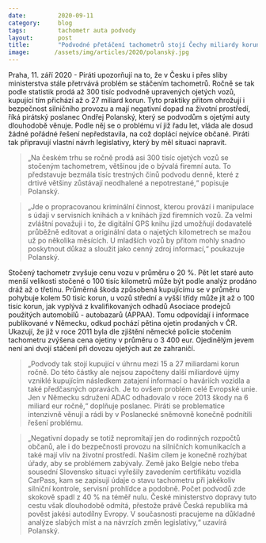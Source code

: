 ```yaml
---
date:         2020-09-11
category:     blog
tags:         tachometr auta podvody
layout:       post
title:        "Podvodné přetáčení tachometrů stojí Čechy miliardy korun ročně, vláda s tím nic nedělá. Piráti připravují vlastní řešení "
image:       /assets/img/articles/2020/polanský.jpg
---
```



Praha, 11. září 2020 - Piráti upozorňují na to, že v Česku i přes sliby ministerstva stále přetrvává problém se stáčením tachometrů. Ročně se tak podle statistik prodá až 300 tisíc podvodně upravených ojetých vozů, kupující tím přichází až o 27 miliard korun. Tyto praktiky přitom ohrožují i bezpečnost silničního provozu a mají negativní dopad na životní prostředí, říká pirátský poslanec Ondřej Polanský, který se podvodům s ojetými auty dlouhodobě věnuje. Podle něj se o problému ví již řadu let, vláda ale dosud žádné pořádné řešení nepředstavila, na což doplácí nejvíce občané. Piráti tak připravují vlastní návrh legislativy, který by měl situaci napravit.


 > „Na českém trhu se ročně prodá asi 300 tisíc ojetých vozů se stočeným tachometrem, většinou jde o bývalá firemní auta. To představuje bezmála tisíc trestných činů podvodu denně, které z drtivé většiny zůstávají neodhalené a nepotrestané,“ popisuje Polanský.


 > „Jde o propracovanou kriminální činnost, kterou provází i manipulace s údaji v servisních knihách a v knihách jízd firemních vozů. Za velmi zvláštní považuji i to, že digitální GPS knihu jízd umožňují dodavatelé průběžně editovat a originální data o najetých kilometrech se mažou už po několika měsících. U mladších vozů by přitom mohly snadno poskytnout důkaz a sloužit jako cenný zdroj informací,“ poukazuje Polanský.


Stočený tachometr zvyšuje cenu vozu v průměru o 20 %. Pět let staré auto menší velikosti stočené o 100 tisíc kilometrů může být podle analýz prodáno dráž až o třetinu. Průměrná škoda způsobená kupujícímu se v průměru pohybuje kolem 50 tisíc korun, u vozů střední a vyšší třídy může jít až o 100 tisíc korun, jak vyplývá z kvalifikovaných odhadů Asociace prodejců použitých automobilů - autobazarů (APPAA). Tomu odpovídají i informace publikované v Německu, odkud pochází pětina ojetin prodaných v ČR. Ukazují, že již v roce 2011 byla dle zjištění německé policie stočením tachometru zvýšena cena ojetiny v průměru o 3 400 eur. Ojedinělým jevem není ani dvojí stáčení při dovozu ojetých aut ze zahraničí.
 

 > „Podvody tak stojí kupující v úhrnu mezi 15 a 27 miliardami korun ročně. Do této částky ale nejsou započteny další miliardové újmy vzniklé kupujícím následkem zatajení informací o haváriích vozidla a také předčasných opravách. Je to ovšem problém celé Evropské unie. Jen v Německu sdružení ADAC odhadovalo v roce 2013 škody na 6 miliard eur ročně,“ doplňuje poslanec. Piráti se problematice intenzivně věnují a rádi by v Poslanecké sněmovně konečně podnítili řešení problému.


 > „Negativní dopady se totiž nepromítají jen do rodinných rozpočtů občanů, ale i do bezpečnosti provozu na silničních komunikacích a také mají vliv na životní prostředí. Našim cílem je konečně rozhýbat úřady, aby se problémem zabývaly. Země jako Belgie nebo třeba sousední Slovensko situaci vyřešily zavedením certifikátu vozidla CarPass, kam se zapisují údaje o stavu tachometru při jakékoliv silniční kontrole, servisní prohlídce a podobně. Počet podvodů zde skokově spadl z 40 % na téměř nulu.  České ministerstvo dopravy tuto cestu však dlouhodobě odmítá, přestože právě Česká republika má pověst jakési autodílny Evropy. V současnosti pracujeme na důkladné analýze slabých míst a na návrzích změn legislativy,“ uzavírá Polanský.
